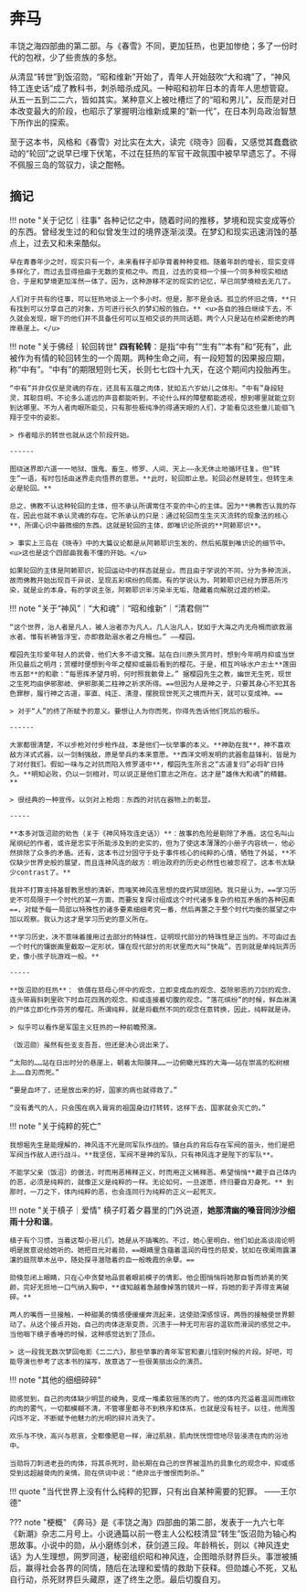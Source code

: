 # 奔马

丰饶之海四部曲的第二部。与《春雪》不同，更加狂热，也更加惨绝；多了一份时代的包袱，少了些贵族的多愁。

从清显“转世”到饭沼勋，“昭和维新”开始了，青年人开始鼓吹“大和魂”了，“神风特工连史话”成了教科书，刺杀暗杀成风。一种昭和初年日本的青年人思想管窥。从五一五到二二六，皆如其实。某种意义上被吐槽烂了的“昭和男儿”，反而是对日本改变最大的阶段，也昭示了掌握明治维新成果的“新一代”，在日本列岛政治智慧下所作出的探索。

至于这本书，风格和《春雪》对比实在太大，读完《晓寺》回看，又感觉其蠢蠢欲动的“轮回”之说早已埋下伏笔，不过在狂热的军官干政氛围中被早早遗忘了。不得不佩服三岛的驾驭力，读之酣畅。

## 摘记

!!! note "关于记忆｜往事"
    各种记忆之中，随着时间的推移，梦境和现实变成等价的东西。曾经发生过的和似曾发生过的境界逐渐淡漠。在梦幻和现实迅速消蚀的基点上，过去又和未来酷似。

    早在青春年少之时，现实只有一个，未来看样子却孕育着种种变相。随着年龄的增长，现实变得多样化了，而过去显得扭曲于无数的变相之中。而且，过去的变相一个接一个同多种现实相结合，于是和梦境更加浑然一体了。因为，这种游移不定的现实的记忆，早已同梦境相去无几了。

    人们对于共有的往事，可以狂热地谈上一个多小时。但是，那不是会话。孤立的怀旧之情，**只有找到可以分享自己的对象，方可进行长久的梦幻般的独白。** <u>各自的独白继续下去，不久就会发现，眼下的他们并不具备任何可以互相交谈的共同话题。两个人只是站在桥梁断绝的两岸悬崖上。</u>

!!! note "关于佛经｜轮回转世"
    **四有轮转**：是指“中有”“生有”“本有”和“死有”，此被作为有情的轮回转生的一个周期。两种生命之间，有一段短暂的因果报应期，称“中有”。“中有”的期限短则七天，长则七七四十九天，在这个期间内投胎再生。

    “中有”并非仅仅是灵魂的存在，还具有五蕴之肉体，犹如五六岁幼儿之体形。“中有”身段轻灵，耳聪目明，不论多么遥远的声音都能听到，不论什么样的障壁都能透视，想到哪里就能立刻到达哪里。不为人者肉眼所能见，只有那些极纯净的得通天眼的人们，才能看见这些童儿能徊飞翔于空中的姿影。

    > 作者暗示的转世也就从这个阶段开始。

    ------

    图绕迷界即六道一一地狱、饿鬼、畜生、修罗、人间、天上——永无休止地循环往复。但“转生”一语，有时包括由迷界走向悟界的意思。**此时，轮回即止息。轮回必然是转生，但转生未必是轮回。**

    总之，佛教不认这种轮回的主体，但不承认所谓常住不变的中心的主体。因为**佛教否认我的存在，因此也就不承认灵魂的存在。它所承认的只是：通过轮回而生生灭灭流转的现象法的核心**，所谓心识中最微细的东西。这就是轮回的主体，即唯识论所说的**阿赖耶识**。

    > 事实上三岛在《晓寺》中的大篇议论都是从阿赖耶识生发的，然后拓展到唯识论的细节中。<u>这也是这个四部曲我看不懂的开始。</u>

    如果轮回的主体是阿赖耶识，轮回运动中的样态就是业。而且由于学说的不同，分为多种流派，故而佛教开始出现百千异说，呈现五彩缤纷的局面。有的学说认为，阿赖耶识已经为罪恶所污染，就是业的本身。有的学说主张，阿赖耶识半污染半无垢，隐藏着向解脱过渡的桥梁。

!!! note "关于“神风”｜“大和魂”｜“昭和维新”｜“清君侧”"

    “这个世界，治人者是凡人，被人治者亦为凡人。几人治凡人，犹如于大海之内无舟楫而欲救溺水者。惟有祈祷皆浮宝，亦即救助溺水者之舟楫也。” ——樱园。

    樱园先生珍爱年轻人的武骨，他们大多不谙文雅。站在白川原头赏月时，想到今年明月抑或当世所见最后之明月；赏櫻时便想到今年之樱抑或最后看到的樱花。于是，相互吟咏水户志士**莲田市五郎**的和歌：“每思挥矛望月明，何时照我骸骨上。” 据樱园先生之教，幽世无生死，现世之生死均由伊邪那岐、伊邪那美二柱神之祈求所得。==但因为人是神之子，只要其身心不犯其各色罪秽，履行神之古道，率直、纯正、清澄，摆脱现世死灭之境而升天，就可以变成神。==

    > 对于“人”的终了所赋予的意义。要想让人为你而死，你得先告诉他们死后的极乐。

    ------

    大家都很清楚，不以步枪对付步枪作战，本是他们一伙举事的本义。**神助在我**，神不喜欢敌方洋式式器，以一剑制强敌，原是举兵的本来意愿。**西洋文明发明的武器愈益锋利，皆是为了对付我们。假如一味与之对抗而陷入修罗道中**，樱园先生所言之“古道复归”必将旷日持久。**明知必败，仍以一剑相对，可以说正是他们意志之所在。这才是“雄伟大和魂”的精髓。**

    > 很经典的一种宣传。以剑对上枪炮：东西的对抗在器物上的彰显。

    -----

    **本多对饭沼勋的劝告（关于《神风特攻连史话》）**：故事的危险是剔除了矛盾。这位名叫山尾纲纪的作者，或许是忠实于所能涉及到的史实的，但为了使这本薄薄的小册子内容统一，他必然排除了众多的矛盾。还有，这本书过分固守于处于事件核心的纯粹的心情，牺牲了外延，**不仅缺少世界史般的展望，而且连神风连的敌方：明治政府的历史必然性也被忽视了。这本书太缺少contrast了。**
    
    我并不打算支持基督教思想的清新，而嗤笑神风连思想的腐朽冥顽固陋。我只是认为，==学习历史不可局限于一个时代的某一方面，而要反复探讨组成这个时代诸多复杂的相互矛盾的各种因素==，对赋予每一局部以特殊性的诸多要素细细考究一番，然后再置之于整个时代均衡的展望之中加以观察。我认为这才是学习历史的意义所在。

    **学习历史，决不意味着援用过去部分的特妹性，证明现代部分的特珠性是正当的。不可由过去一个时代的镶嵌画里截取一定形状，镶在现代部分的形状里而大叫“快哉”。否则就是单纯玩弄历史，像小孩子玩游戏一般。**

    -----

    **饭沼勋的狂热**： 依偎在慈母心怀中的观念，立即变成血的观念、芟除邪恶的刀剑的观念、连头带肩斜刺里砍下时血花四溅的观念、抑或连接着切腹的观念。“落花缤纷”的时候，鲜血淋漓的尸体立即化作芬芳的樱花。所谓纯粹，就是将截然不同的观念任意转换，因此，纯粹就是诗。

    > 似乎可以看作是军国主义狂热的一种前瞻预演。

    （饭沼勋）虽然有些支支吾吾，但还是决心说出来了。
    
    “太阳的……站在日出时分的悬崖上，朝着太阳膜拜……一边俯瞰光辉的大海⋯⋯站在崇高的松树根上……自刃而死。”

    “要是血坏了，还是放出来的好，国家的病也就得救了。”
    
    “没有勇气的人，只会围在病入膏肓的祖国身边打转转，这样下去，国家就会灭亡的。”


!!! note "关于纯粹的死亡"

    我想堀先生是能理解的，神风连不光是同军队作战的。镇台兵的背后存在军阀的苗头，他们是把军阀当作敌人进行战斗。**我坚信，军阀不是神的军队，只有神风连才是陛下的军队**。

    不能学父亲（饭沼）的做法，时而用恶稀释正义，时而用正义稀释恶。希望悄悄**藏于自己体内的恶，必须是纯粹的，就像正义是纯粹的一样。无论如何，一旦遂愿，终归要自刃身死。** 到那时，一刀之下，体内纯粹的恶，也会连同行为纯粹的正义一起死灭。




!!! note "关于槙子｜爱情"
    槙子盯着夕暮里的门外说道，**她那清幽的嗓音同沙沙细雨十分和谐**。

    槙子有个习惯，当着这帮小哥儿们，她是从不插嘴的。不过，她心里明白，他们如此高谈阔论明明是故意说给她听的。她把目光对着勋，==眼睛里含蕴着温润的母性的慈爱，犹如在夜阑雨露瀼瀼的庭院草木丛中，随处探寻潜隐着的血一般晚霞的余孽。==

    勋倏忽闭上眼睛，只在心中贪婪地品尝着眼前模子的倩影。他企图悄悄将她那自皙而娇美的笑颜，完好无损地一口气纳入胸中，**谁知越着急越像掉落的镜片一样，将她的影子弄得支离破碎。**

    两人的嘴唇一旦接触，一种甜美的情感便缓缓奔流起来，这使勋深感惊讶。两唇的接触使世界颤动了。从这个接点开始，自己的肉体逐渐变质，沉渍于一种无可形容的温软而滑润的感觉之中。当他咽下槙子香唾的时候，这种感觉达到了顶点。

    > 这一段我无数次梦回电影《二二六》，那些举事的青年军官和妻儿惜别时候的片段。好吧，可能导演也参考了这本书的描写，故意选了一些很美丽出众的演员。

!!! note "其他的细细碎碎"

    勋感觉到，自己的肉体缺少明显的棱角，变成一堆柔软摇荡的肉了。他的体内充溢着温润而绵软的肉的雾气，一切都模糊不清，不管哪里都寻不到秩序和体系，也就是没有柱子。以往，他周围闪烁不定，不断赋予他魅力的光明的碎片消失了。
    
    欢乐与不快，高兴与悲哀，全都像肥皂一样，滑过肌肤，肌肉恍恍惚惚地尽皆浸渍在肉的浴池中。

    当勋将刀刺进老丑的肉体，将其杀死时，勋长期在自己的世界被温热的具象化的观念中，抑或感受到远超越骨肉的亲情。勋在供词中说：“绝非出于憎恨而刺杀。”



!!! quote "当代世界上没有什么纯粹的犯罪，只有出自某种需要的犯罪。 ——王尔德"






??? note "梗概"
    《奔马》是《丰饶之海》四部曲的第二部，发表于一九六七年《新潮》杂志二月号上。小说通篇以前一卷主人公松枝清显“转生”饭沼勋为轴心构思故事。小说中的勋，从小磨练剑术，获剑道三段。年龄稍长，则以《神风连史话》为人生理想，网罗同道，秘密组织昭和神风连，企图暗杀财界巨头。事泄被捕后，赢得社会各界的同情，随后在法理和爱情的救助下获释。但勋雄心不死，又私自行动，杀死财界巨头藏原，遂了终生之愿。最后切腹自刃。